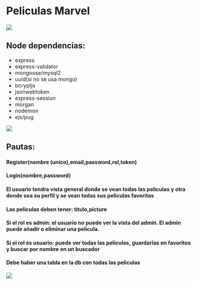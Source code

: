 

<h1>Peliculas Marvel</h1>
<img src='https://38.media.tumblr.com/c3a315a0812b91696068ad95f1c3b8d0/tumblr_nmulilJVEs1sogfsmo1_1280.gif'>
<h2>Node dependencias:</h2>
<ul>
  <li>express</li>
  <li>express-validator</li>
  <li>mongoose/mysql2</li>
  <li>uuid(si no se usa mongo)</li>
  <li>bcryptjs</li>
  <li>jsonwebtoken</li>
  <li>express-session</li>
  <li>morgan</li>
  <li>nodemon</li>
  <li>ejs/pug</li>
</ul>

<img src='https://i.pinimg.com/originals/07/0a/4b/070a4b09f4fac7795aac0ff95c48c687.gif'>
<h2>Pautas:</h2>
<h4>Register(nombre (unico),email,password,rol,token)</h4>
<h4>Login(nombre,password)</h4>
<h4>El usuario tendra vista general donde se vean todas las peliculas y otra donde sea su perfil y se vean todas sus peliculas favoritas</h4>
<h4>Las peliculas deben tener: titulo,picture</h4>
<h4>Si el rol es admin: el usuario no puede ver la vista del admin. El admin puede añadir o eliminar una pelicula.</h4>
<h4>Si el rol es usuario: puede ver todas las peliculas, guardarlas en favoritos y buscar por nombre en un buscador</h4>
<h4>Debe haber una tabla en la db con todas las peliculas</h4>


<img src='https://lafrikileria.com/blog/wp-content/uploads/2023/02/superheroes-marvel.gif'>

